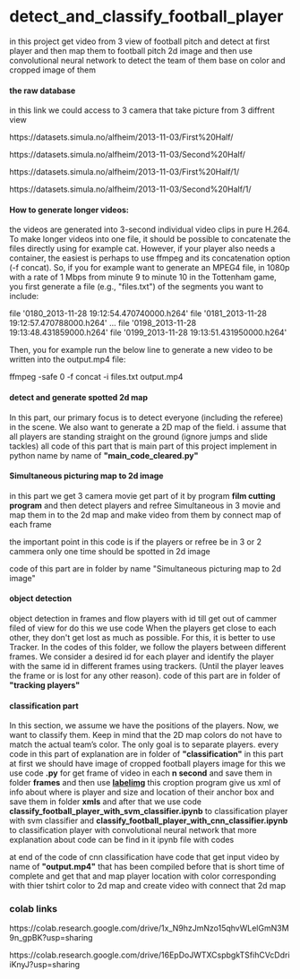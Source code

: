 # detect_and_classify_football_player
<p>in this project get video from 3 view of football pitch and detect at first player and then map them to football pitch 2d image and then use convolutional neural network to detect the team of them base on color and cropped image of them <p>
<h4><b>the raw database</b></h4>
<p> in this link we could access to 3 camera that take picture from 3 diffrent view</p>
<p>https://datasets.simula.no/alfheim/2013-11-03/First%20Half/</p>
<p>https://datasets.simula.no/alfheim/2013-11-03/Second%20Half/</p>
<p>https://datasets.simula.no/alfheim/2013-11-03/First%20Half/1/</p>
<p>https://datasets.simula.no/alfheim/2013-11-03/Second%20Half/1/</p>

<h4><b>How to generate longer videos:</b></h4>
<p>the videos are generated into 3-second individual video clips in pure H.264. To make longer videos into one file, it should be possible to concatenate the files directly using for example cat. However, if your player also needs a container, the easiest is perhaps to use ffmpeg and its concatenation option (-f concat). So, if you for example want to generate an MPEG4 file, in 1080p with a rate of 1 Mbps from minute 9 to minute 10 in the Tottenham game, you first generate a file (e.g., "files.txt") of the segments you want to include:

file '0180_2013-11-28 19:12:54.470740000.h264'
file '0181_2013-11-28 19:12:57.470788000.h264'
...
file '0198_2013-11-28 19:13:48.431859000.h264'
file '0199_2013-11-28 19:13:51.431950000.h264'   

Then, you for example run the below line to generate a new video to be written into the output.mp4 file:

ffmpeg -safe 0 -f concat -i files.txt output.mp4</p>

<h4><b>detect and generate spotted 2d map</b></h4>
<p>In this part, our primary focus is to detect everyone (including the referee) in the
scene. We also want to generate a 2D map of the field.
i assume that all players are standing straight on the ground (ignore jumps and slide tackles)
all code of this part that is main part of this project implement in python name by name of <b>"main_code_cleared.py"</b>
</p>

<h4><b>Simultaneous picturing map to 2d image</b></h4>
<p>in this part we get 3 camera movie get part of it by program <b>film cutting program</b> and then detect players and refree Simultaneous in 3 movie and map them in to the 2d map and make video from them by connect map of each frame </p>
<p>the important point in this code is if the players or refree be in 3 or 2 cammera only one time should be spotted in 2d image</p>
<p>code of this part are in folder by name "Simultaneous picturing map to 2d image"

<h4><b>object detection</b></h4>
<p>object detection in frames and flow players with id till get out of cammer filed of view
for do this we use code When the players get close to each other, they don't get lost as much as possible. For this, it is better to use Tracker.
In the codes of this folder, we follow the players between different frames. We consider a desired id for each player and identify the player with the same id in different frames using trackers. (Until the player leaves the frame or is lost for any other reason).
code of this part are in folder of <b>"tracking players"</b>
</p>
<h4><b>classification part</b></h4>
<p>In this section, we assume we have the positions of the players. Now, we want to classify them. Keep in mind that the 2D map colors do not have to match the actual team’s color. The only goal is to separate players.
every code in this part of explanation are in folder of <b>"classification"</b>
in this part at first we should have image of cropped football players image for this we use code <b>.py</b> for get frame of video in each <b>n second</b> and save them in folder <b>frames</b> and then use <b><a href="https://github.com/tzutalin/labelImg">labelimg</a></b> this croption program give us xml of info about where is player and size and location of their anchor box and save them in folder <b>xmls</b> and after that we use code <b>classify_football_player_with_svm_classifier.ipynb</b> to classification player with svm classifier and <b>classify_football_player_with_cnn_classifier.ipynb</b> to classification player with convolutional neural network that more explanation about code can be find in it ipynb file with codes</p>
<p>at end of the code of cnn classification have code that get input video by name of <b>"output.mp4"</b> that has been compiled before that is short time of complete and get that and map player location with color corresponding with thier tshirt color to 2d map and create video with connect that 2d map</p>
<h3>colab links</h3>
<p>https://colab.research.google.com/drive/1x_N9hzJmNzo15qhvWLelGmN3M9n_gpBK?usp=sharing</p>
<p>https://colab.research.google.com/drive/16EpDoJWTXCspbgkTSfihCVcDdriiKnyJ?usp=sharing</p>
